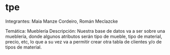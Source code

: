 # tpe
Integrantes: Maia Manze Cordeiro, Román Meclazcke

Temática: Mueblería
Descripción: Nuestra base de datos va a ser sobre una mueblería, donde algunos atributos serán tipo de mueble, tipo de material, precio, etc, lo que a su vez va a permitir crear otra tabla de clientes y/o de tipos de material.
